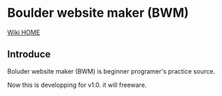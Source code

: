 # Boulder website maker (BWM)

[Wiki HOME](https://github.com/qzkml3/_my/wiki)

## Introduce
Boluder website maker (BWM) is beginner programer's practice source.

Now this is developping for v1.0. it will freeware.